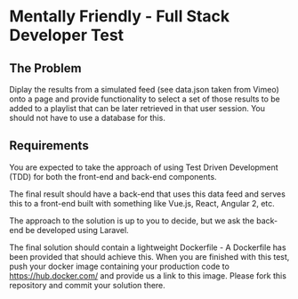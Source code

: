 # Mentally Friendly - Full Stack Developer Test

## The Problem

Diplay the results from a simulated feed (see data.json taken from Vimeo) onto a page and provide functionality to select a set of those results to be added to a playlist that can be later retrieved in that user session. You should not have to use a database for this.

## Requirements

You are expected to take the approach of using Test Driven Development (TDD) for both the front-end and back-end components.

The final result should have a back-end that uses this data feed and serves this to a front-end built with something like Vue.js, React, Angular 2, etc.

The approach to the solution is up to you to decide, but we ask the back-end be developed using Laravel.

The final solution should contain a lightweight Dockerfile - A Dockerfile has been provided that should achieve this. When you are finished with this test, push your docker image containing your production code to https://hub.docker.com/ and provide us a link to this image. Please fork this repository and commit your solution there.